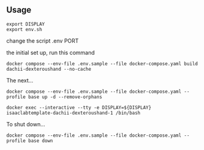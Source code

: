 ## Usage
```
export DISPLAY
export env.sh
```

change the script .env PORT

the initial set up, run this command

```
docker compose --env-file .env.sample --file docker-compose.yaml build dachii-dexteroushand --no-cache
```

The next...
```
docker compose --env-file .env.sample --file docker-compose.yaml --profile base up -d --remove-orphans
```
```
docker exec --interactive --tty -e DISPLAY=${DISPLAY} isaaclabtemplate-dachii-dexteroushand-1 /bin/bash
```

To shut down...
```
docker compose --env-file .env.sample --file docker-compose.yaml --profile base down
```